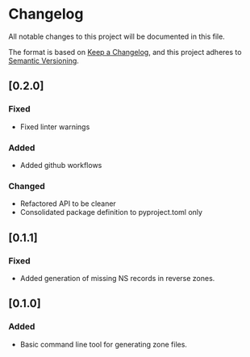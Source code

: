 # Changelog
All notable changes to this project will be documented in this file.

The format is based on [Keep a Changelog](https://keepachangelog.com/en/1.0.0/),
and this project adheres to [Semantic Versioning](https://semver.org/spec/v2.0.0.html).

## [0.2.0]
### Fixed
- Fixed linter warnings

### Added
- Added github workflows

### Changed
- Refactored API to be cleaner
- Consolidated package definition to pyproject.toml only

## [0.1.1]
### Fixed
- Added generation of missing NS records in reverse zones.

## [0.1.0]
### Added
- Basic command line tool for generating zone files.
